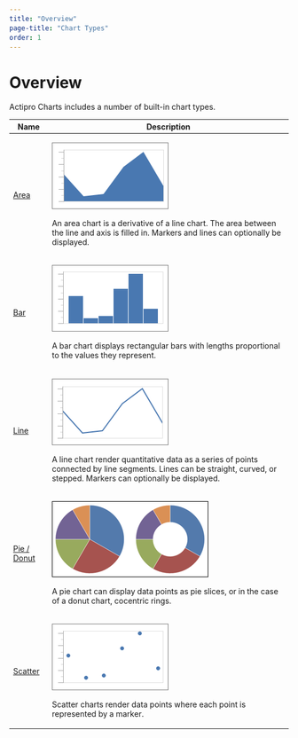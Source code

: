 ```yaml
---
title: "Overview"
page-title: "Chart Types"
order: 1
---
```

# Overview

Actipro Charts includes a number of built-in chart types.

<table>
<thead>

<tr>
<th>Name</th>
<th>Description</th>
</tr>


</thead>
<tbody>

<tr>
<td>

[Area](area.md)

</td>
<td>

![Screenshot](../images/chart-types-overview-area.png)

An area chart is a derivative of a line chart.  The area between the line and axis is filled in.  Markers and lines can optionally be displayed.

</td>
</tr>

<tr>
<td>

[Bar](bar.md)

</td>
<td>

![Screenshot](../images/chart-types-overview-bar.png)

A bar chart displays rectangular bars with lengths proportional to the values they represent.

</td>
</tr>

<tr>
<td>

[Line](line.md)

</td>
<td>

![Screenshot](../images/chart-types-overview-line.png)

A line chart render quantitative data as a series of points connected by line segments.  Lines can be straight, curved, or stepped.  Markers can optionally be displayed.

</td>
</tr>

<tr>
<td>

[Pie / Donut](pie.md)

</td>
<td>

![Screenshot](../images/chart-types-overview-pie-donut.png)

A pie chart can display data points as pie slices, or in the case of a donut chart, cocentric rings.

</td>
</tr>

<tr>
<td>

[Scatter](scatter.md)

</td>
<td>

![Screenshot](../images/chart-types-overview-scatter.png)

Scatter charts render data points where each point is represented by a marker.

</td>
</tr>

</tbody>
</table>
